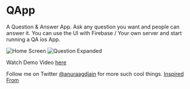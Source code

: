 # QApp
A Question &amp; Answer App. Ask any question you want and people can answer it. 
You can use the UI with Firebase / Your own server and start running a QA ios App. 

![Home Screen](http://i.imgur.com/C5hDTarm.png)
![Question Expanded](http://i.imgur.com/Lg4aRCim.png)

Watch Demo Video [here](https://youtu.be/C0A6iWvWtOI)

Follow me on Twitter [@anuraagdjain](https://twitter.com/anuraagdjain) for more such cool things. 
[Inspired From](https://dribbble.com/shots/3278086-Quzica-Question-Answer-UI-Concept)
